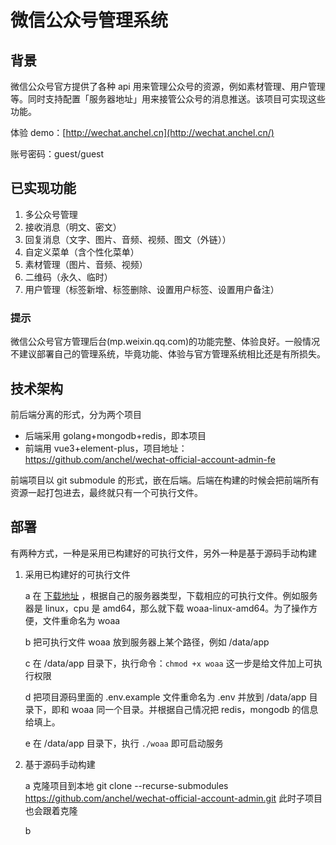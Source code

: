 # **微信公众号管理系统**

## 背景

微信公众号官方提供了各种 api 用来管理公众号的资源，例如素材管理、用户管理等。同时支持配置「服务器地址」用来接管公众号的消息推送。该项目可实现这些功能。

体验 demo：[http://wechat.anchel.cn](http://wechat.anchel.cn/)

账号密码：guest/guest

## **已实现功能**

1. 多公众号管理
2. 接收消息（明文、密文）
3. 回复消息（文字、图片、音频、视频、图文（外链））
4. 自定义菜单（含个性化菜单）
5. 素材管理（图片、音频、视频）
6. 二维码（永久、临时）
7. 用户管理（标签新增、标签删除、设置用户标签、设置用户备注）

### 提示

微信公众号官方管理后台(mp.weixin.qq.com)的功能完整、体验良好。一般情况不建议部署自己的管理系统，毕竟功能、体验与官方管理系统相比还是有所损失。

## 技术架构

前后端分离的形式，分为两个项目

- 后端采用 golang+mongodb+redis，即本项目
- 前端用 vue3+element-plus，项目地址：https://github.com/anchel/wechat-official-account-admin-fe

前端项目以 git submodule 的形式，嵌在后端。后端在构建的时候会把前端所有资源一起打包进去，最终就只有一个可执行文件。

## 部署

有两种方式，一种是采用已构建好的可执行文件，另外一种是基于源码手动构建

1. 采用已构建好的可执行文件

   a 在 [下载地址](https://github.com/anchel/wechat-official-account-admin/releases) ，根据自己的服务器类型，下载相应的可执行文件。例如服务器是 linux，cpu 是 amd64，那么就下载 woaa-linux-amd64。为了操作方便，文件重命名为 woaa

   b 把可执行文件 woaa 放到服务器上某个路径，例如 /data/app

   c 在 /data/app 目录下，执行命令：`chmod +x woaa` 这一步是给文件加上可执行权限

   d 把项目源码里面的 .env.example 文件重命名为 .env 并放到 /data/app 目录下，即和 woaa 同一个目录。并根据自己情况把 redis，mongodb 的信息给填上。

   e 在 /data/app 目录下，执行 `./woaa` 即可启动服务

2. 基于源码手动构建

   a 克隆项目到本地 git clone --recurse-submodules https://github.com/anchel/wechat-official-account-admin.git 此时子项目也会跟着克隆

   b
